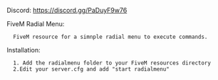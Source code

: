Discord: https://discord.gg/PaDuyF9w76

FiveM Radial Menu:

      FiveM resource for a simnple radial menu to execute commands.
      
Installation:      
      
      1. Add the radialmenu folder to your FiveM resources directory
      2.Edit your server.cfg and add "start radialmenu"
      
